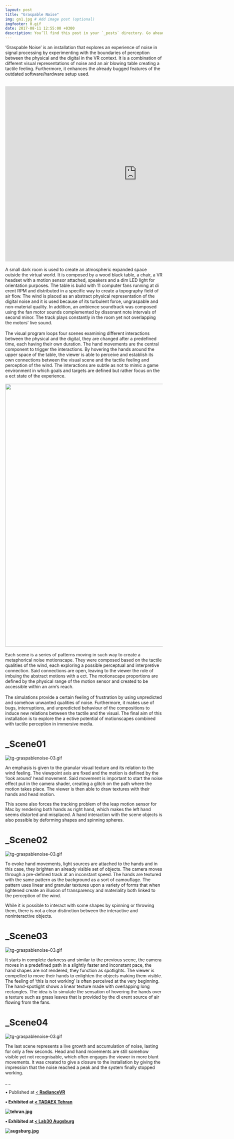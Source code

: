 ```yaml
---
layout: post
title: "Graspable Noise"
img: gn1.jpg # Add image post (optional)
imgfooter: 0.gif
date: 2017-08-11 12:55:00 +0300
description: You’ll find this post in your `_posts` directory. Go ahead and edit it and re-build the site to see your changes. # Add post description (optional)
---
```


‘Graspable Noise’ is an installation that explores an experience of noise in signal processing by experimenting with the boundaries of perception between the physical and the digital in the VR context. It is a combination of different visual representations of noise and an air blowing table creating a tactile feeling. Furthermore, it enhances the already bugged features of the outdated software/hardware setup used. 
<br>
<br>
<iframe src="https://player.vimeo.com/video/216311116" width="840" height="560" frameborder="0" webkitallowfullscreen mozallowfullscreen allowfullscreen></iframe> 
<br>
<br>
A small dark room is used to create an atmospheric expanded space outside the virtual world. It is composed by a wood black table, a chair, a VR headset with a motion sensor attached, speakers and a dim LED light for orientation purposes. The table is build with 11 computer fans running at di erent RPM and distributed in a specific way to create a topography field of air flow. The wind is placed as an abstract physical representation of the digital noise and it is used because of its turbulent force, ungraspable and non-material quality. In addition, an ambience soundtrack was composed using the fan motor sounds complemented by dissonant note intervals of second minor. The track plays constantly in the room yet not overlapping the motors’ live sound.
<br>
<br>
The visual program loops four scenes examining different interactions between the physical and the digital, they are changed after a predefined time, each having their own duration. The hand movements are the central component to trigger the interactions. By hovering the hands around the upper space of the table, the viewer is able to perceive and establish its own connections between the visual scene and the tactile feeling and perception of the wind. The interactions are subtle as not to mimic a game environment in which goals and targets are defined but rather focus on the a ect state of the experience.
<br>
<br>
<img src="../assets/img/tg-graspablenoise-02.jpg" width="840">       
<br>
<br>
Each scene is a series of patterns moving in such way to create a metaphorical noise motionscape. They were composed based on the tactile qualities of the wind, each exploring a possible perceptual and interpretive connection. Said connections are open, leaving to the viewer the role of imbuing the abstract motions with a ect. The motionscape proportions are defined by the physical range of the motion sensor and created to be accessible within an arm’s reach.
<br>
<br>
The simulations provide a certain feeling of frustration by using unpredicted and somehow unwanted qualities of noise. Furthermore, it makes use of bugs, interruptions, and unpredicted behaviour of the compositions to induce new relations between the tactile and the visual. The final aim of this installation is to explore the a ective potential of motionscapes combined with tactile perception in immersive media. 
<br>

# _Scene01

![tg-graspablenoise-03.gif](../assets/img/tg-graspablenoise-g1.gif)  

An emphasis is given to the granular visual texture and its relation to the wind feeling. The viewpoint axis are fixed and the motion is defined by the ‘look around’ head movement. Said movement is important to start the noise effect put in the camera shader, creating a glitch on the path where the motion takes place. The viewer is then able to draw textures with their hands and head motion.

This scene also forces the tracking problem of the leap motion sensor for Mac by rendering both hands as right hand, which makes the left hand seems distorted and misplaced. A hand interaction with the scene objects is also possible by deforming shapes and spinning spheres. 
<br>


# _Scene02

![tg-graspablenoise-03.gif](../assets/img/tg-graspablenoise-g2.gif)   

To evoke hand movements, light sources are attached to the hands and in this case, they brighten an already visible set of objects. The camera moves through a pre-defined track at an inconstant speed. The hands are textured with the same pattern as the background as a sort of camouflage. The pattern uses linear and granular textures upon a variety of forms that when lightened create an illusion of transparency and materiality both linked to the perception of the wind.

While it is possible to interact with some shapes by spinning or throwing them, there is not a clear distinction between the interactive and noninteractive objects. 
<br>


# _Scene03

![tg-graspablenoise-03.gif](../assets/img/tg-graspablenoise-g3.gif)   

It starts in complete darkness and similar to the previous scene, the camera moves in a predefined path in a slightly faster and inconstant pace, the hand shapes are not rendered, they function as spotlights. The viewer is compelled to move their hands to enlighten the objects making them visible. The feeling of ‘this is not working’ is often perceived at the very beginning. The hand-spotlight shows a linear texture made with overlapping long rectangles. The idea is to simulate the sensation of hovering the hands over a texture such as grass leaves that is provided by the di erent source of air flowing from the fans. 
<br>


# _Scene04

![tg-graspablenoise-03.gif](../assets/img/tg-graspablenoise-g4.gif)  

The last scene represents a live growth and accumulation of noise, lasting for only a few seconds. Head and hand movements are still somehow visible yet not recognisable, which often engages the viewer in more blunt movements. It was created to give a closure to the installation by giving the impression that the noise reached a peak and the system finally stopped working.


_ _

• Published at <a href="https://www.radiancevr.co/artists/tania-gonzaga/" target="_blank"><<b> RadianceVR<b></a>

• Exhibited at <a href="http://www.tadaex.com" target="_blank"><<b> TADAEX Tehran<b></a>

![tehran.jpg](../assets/img/tehran.jpg)  

• Exhibited at <a href="http://www.lab30.de" target="_blank"><<b> Lab30 Augsburg<b></a>
  
![augsburg.jpg](../assets/img/augsburg.jpg)  

